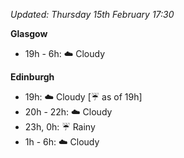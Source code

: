*Updated: Thursday 15th February 17:30*

**Glasgow**

* 19h - 6h: :cloud: Cloudy

**Edinburgh**

* 19h: :cloud: Cloudy [:umbrella: as of 19h]
* 20h - 22h: :cloud: Cloudy
* 23h, 0h: :umbrella: Rainy
* 1h - 6h: :cloud: Cloudy

